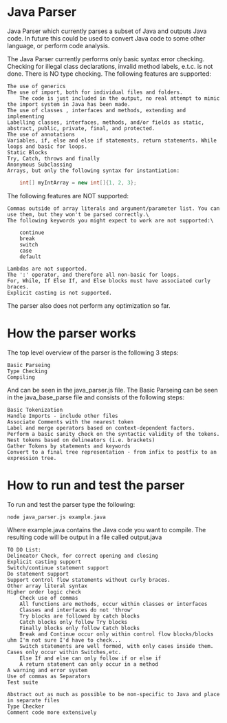 # Java Parser
Java Parser which currently parses a subset of Java and outputs Java code. In future this could be used to convert Java code to some other language, or perform code analysis.

The Java Parser currently performs only basic syntax error checking. Checking for illegal class declarations, invalid method labels, e.t.c. is not done. There is NO type checking. The following features are supported:

    The use of generics
    The use of import, both for individual files and folders.
        The code is just included in the output, no real attempt to mimic the import system in Java has been made.
    The use of classes , interfaces and methods, extending and implementing
    Labelling classes, interfaces, methods, and/or fields as static, abstract, public, private, final, and protected.
    The use of annotations
    Variables, if, else and else if statements, return statements. While loops and basic for loops.
    Static Blocks
    Try, Catch, throws and finally
    Anonymous Subclassing
    Arrays, but only the following syntax for instantiation:

```java
    int[] myIntArray = new int[]{1, 2, 3};
```

The following features are NOT supported:

    Commas outside of array literals and argument/parameter list. You can use them, but they won't be parsed correctly.\
    The following keywords you might expect to work are not supported:\

        continue
        break
        switch
        case
        default

    Lambdas are not supported.
    The ':' operator, and therefore all non-basic for loops.
	For, While, If Else If, and Else blocks must have associated curly braces.
	Explicit casting is not supported.

The parser also does not perform any optimization so far.

# How the parser works

The top level overview of the parser is the following 3 steps:

    Basic Parseing
    Type Checking
    Compiling

And can be seen in the java_parser.js file.
The Basic Parseing can be seen in the java_base_parse file and consists of the following steps:

    Basic Tokenization
    Handle Imports - include other files
    Associate Comments with the nearest token
    Label and merge operators based on context-dependent factors.
    Perform a basic sanity check on the syntactic validity of the tokens.
    Nest tokens based on delineators (i.e. brackets)
    Gather Tokens by statements and keywords
    Convert to a final tree representation - from infix to postfix to an expression tree.

# How to run and test the parser

To run and test the parser type the following:

```
node java_parser.js example.java
```

Where example.java contains the Java code you want to compile. The resulting code will be output in a file called output.java

	TO DO List:
	Delineator Check, for correct opening and closing
	Explicit casting support
	Switch/continue statement support
	Do statement support
	Support control flow statements without curly braces.
	Other array literal syntax
	Higher order logic check
		Check use of commas
		All functions are methods, occur within classes or interfaces
		Classes and interfaces do not 'throw'
		Try blocks are followed by catch blocks
		Catch blocks only follow Try blocks
		Finally blocks only follow Catch blocks
		Break and Continue occur only within control flow blocks/blocks uhm I'm not sure I'd have to check...
		Switch statements are well formed, with only cases inside them. Cases only occur within Switches,etc.
		Else If and else can only follow if or else if
		A return statement can only occur in a method
	A warning and error system
	Use of commas as Separators
	Test suite
	
	Abstract out as much as possible to be non-specific to Java and place in separate files
	Type Checker
	Comment code more extensively
